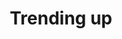 ---
title: Trending up
tags: ["trending", "up", "increasing", "rising", "growing", "expanding", "improving"]
icon: trending-up
svg: '<svg xmlns="http://www.w3.org/2000/svg" width="24" height="24" fill="none" viewBox="0 0 24 24" stroke-width="1.5" stroke-linecap="round" stroke-linejoin="round" stroke="currentColor"><path d="M15 7h6v6"/><path d="m3 18 4.443-5.223c.31-.365.466-.547.658-.64a1 1 0 0 1 .546-.09c.212.024.418.146.83.39l2.826 1.674c.385.229.578.343.778.37a1 1 0 0 0 .52-.068c.187-.077.344-.237.658-.556L21 7"/></svg>'
---